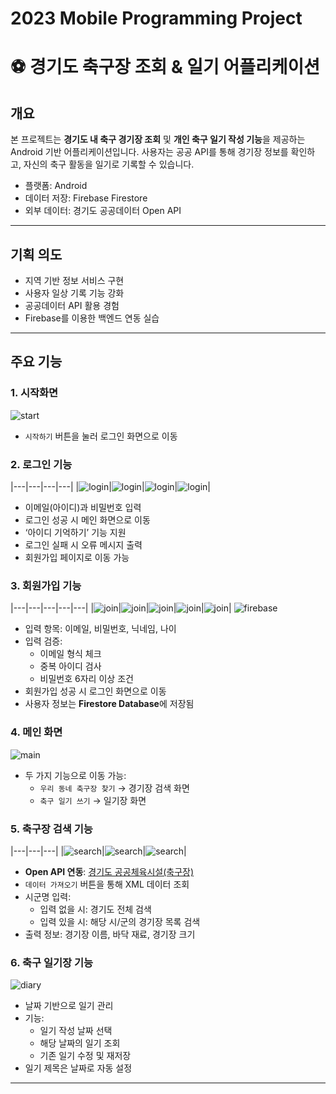 # 2023 Mobile Programming Project
# ⚽ 경기도 축구장 조회 & 일기 어플리케이션

## 개요

본 프로젝트는 **경기도 내 축구 경기장 조회** 및 **개인 축구 일기 작성 기능**을 제공하는 Android 기반 어플리케이션입니다. 사용자는 공공 API를 통해 경기장 정보를 확인하고, 자신의 축구 활동을 일기로 기록할 수 있습니다.

- 플랫폼: Android
- 데이터 저장: Firebase Firestore
- 외부 데이터: 경기도 공공데이터 Open API

---

## 기획 의도

- 지역 기반 정보 서비스 구현
- 사용자 일상 기록 기능 강화
- 공공데이터 API 활용 경험
- Firebase를 이용한 백엔드 연동 실습

---

## 주요 기능

### 1. 시작화면
![start](screens/start.png)
- `시작하기` 버튼을 눌러 로그인 화면으로 이동


### 2. 로그인 기능
|---|---|---|---|
|![login](screens/login1.png)|![login](screens/login2.png)|![login](screens/login3.png)|![login](screens/login4.png)|
- 이메일(아이디)과 비밀번호 입력
- 로그인 성공 시 메인 화면으로 이동
- ‘아이디 기억하기’ 기능 지원
- 로그인 실패 시 오류 메시지 출력
- 회원가입 페이지로 이동 가능

### 3. 회원가입 기능
|---|---|---|---|---|
|![join](screens/join1.png)|![join](screens/join2.png)|![join](screens/join3.png)|![join](screens/join4.png)|![join](screens/join5.png)|
![firebase](screens/firebase.png)
- 입력 항목: 이메일, 비밀번호, 닉네임, 나이
- 입력 검증:
  - 이메일 형식 체크
  - 중복 아이디 검사
  - 비밀번호 6자리 이상 조건
- 회원가입 성공 시 로그인 화면으로 이동
- 사용자 정보는 **Firestore Database**에 저장됨

### 4. 메인 화면
![main](screens/main.png)
- 두 가지 기능으로 이동 가능:
  - `우리 동네 축구장 찾기` → 경기장 검색 화면
  - `축구 일기 쓰기` → 일기장 화면

### 5. 축구장 검색 기능
|---|---|---|
|![search](screens/search1.png)|![search](screens/search2.png)|![search](screens/search3.png)|
- **Open API 연동**: [경기도 공공체육시설(축구장)](https://openapi.gg.go.kr/PublicTrainingFacilitySoccer)
- `데이터 가져오기` 버튼을 통해 XML 데이터 조회
- 시군명 입력:
  - 입력 없을 시: 경기도 전체 검색
  - 입력 있을 시: 해당 시/군의 경기장 목록 검색
- 출력 정보: 경기장 이름, 바닥 재료, 경기장 크기

### 6. 축구 일기장 기능
![diary](screens/diary.png)
- 날짜 기반으로 일기 관리
- 기능:
  - 일기 작성 날짜 선택
  - 해당 날짜의 일기 조회
  - 기존 일기 수정 및 재저장
- 일기 제목은 날짜로 자동 설정

---
